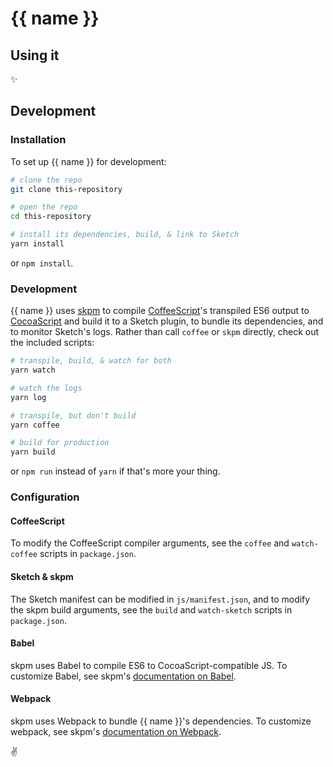 # {{ name }}

## Using it

✨

## Development

### Installation

To set up {{ name }} for development:

``` bash
# clone the repo
git clone this-repository

# open the repo
cd this-repository

# install its dependencies, build, & link to Sketch
yarn install
```

or `npm install`.

### Development

{{ name }} uses [skpm](https://github.com/skpm/skpm) to compile [CoffeeScript](http://coffeescript.org)'s transpiled ES6 output to [CocoaScript](http://developer.sketchapp.com/introduction/cocoascript/) and build it to a Sketch plugin, to bundle its dependencies, and to monitor Sketch's logs. Rather than call `coffee` or `skpm` directly, check out the included scripts:

``` bash
# transpile, build, & watch for both
yarn watch

# watch the logs
yarn log

# transpile, but don't build
yarn coffee

# build for production
yarn build
```

or `npm run` instead of `yarn` if that's more your thing.

### Configuration

#### CoffeeScript

To modify the CoffeeScript compiler arguments, see the `coffee` and `watch-coffee` scripts in `package.json`.

#### Sketch & skpm

The Sketch manifest can be modified in `js/manifest.json`, and to modify the skpm build arguments, see the `build` and `watch-sketch` scripts in `package.json`.

#### Babel

skpm uses Babel to compile ES6 to CocoaScript-compatible JS.
To customize Babel, see skpm's [documentation on Babel](https://github.com/skpm/skpm/tree/master/template#babel).

#### Webpack

skpm uses Webpack to bundle {{ name }}'s dependencies.
To customize webpack, see skpm's [documentation on Webpack](https://github.com/skpm/skpm/tree/master/template#webpack).

✌️
